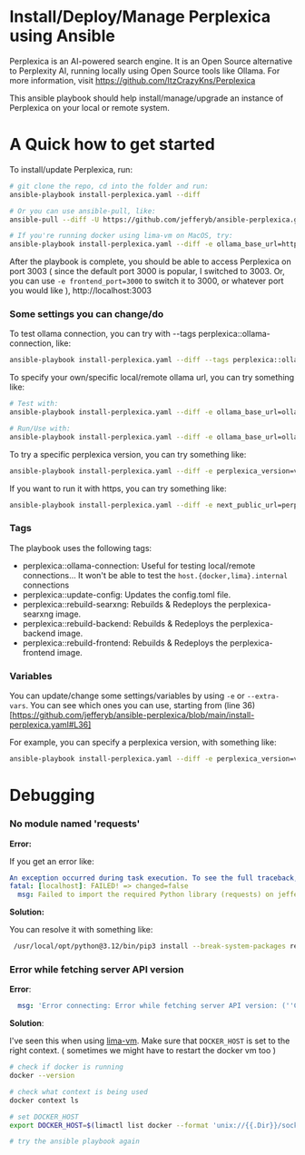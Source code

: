 # Install/Deploy/Manage Perplexica using Ansible

Perplexica is an AI-powered search engine. It is an Open Source alternative to Perplexity AI, running locally using Open Source tools like Ollama. For more information, visit https://github.com/ItzCrazyKns/Perplexica

This ansible playbook should help install/manage/upgrade an instance of Perplexica on your local or remote system.

# A Quick how to get started

To install/update Perplexica, run:
```bash
# git clone the repo, cd into the folder and run:
ansible-playbook install-perplexica.yaml --diff

# Or you can use ansible-pull, like:
ansible-pull --diff -U https://github.com/jefferyb/ansible-perplexica.git -C main install-perplexica.yaml

# If you're running docker using lima-vm on MacOS, try:
ansible-playbook install-perplexica.yaml --diff -e ollama_base_url=http://host.lima.internal:11434
```

After the playbook is complete, you should be able to access Perplexica on port 3003 ( since the default port 3000 is popular, I switched to 3003. Or, you can use `-e frontend_port=3000` to switch it to 3000, or whatever port you would like ), http://localhost:3003

### Some settings you can change/do

To test ollama connection, you can try with --tags perplexica::ollama-connection, like:

```bash
ansible-playbook install-perplexica.yaml --diff --tags perplexica::ollama-connection 
```

To specify your own/specific local/remote ollama url, you can try something like:
```bash
# Test with:
ansible-playbook install-perplexica.yaml --diff -e ollama_base_url=ollama.example.com --tags perplexica::ollama-connection

# Run/Use with:
ansible-playbook install-perplexica.yaml --diff -e ollama_base_url=ollama.example.com
```

To try a specific perplexica version, you can try something like:
```bash
ansible-playbook install-perplexica.yaml --diff -e perplexica_version=v1.3.4
```

If you want to run it with https, you can try something like:
```bash
ansible-playbook install-perplexica.yaml --diff -e next_public_url=perplexica-backend.example.com -e use_https=true
```

### Tags

The playbook uses the following tags:

  * perplexica::ollama-connection: Useful for testing local/remote connections... It won't be able to test the `host.{docker,lima}.internal` connections
  * perplexica::update-config: Updates the config.toml file.
  * perplexica::rebuild-searxng: Rebuilds & Redeploys the perplexica-searxng image.
  * perplexica::rebuild-backend: Rebuilds & Redeploys the perplexica-backend image.
  * perplexica::rebuild-frontend: Rebuilds & Redeploys the perplexica-frontend image.

### Variables

You can update/change some settings/variables by using `-e` or `--extra-vars`. You can see which ones you can use, starting from (line 36)[https://github.com/jefferyb/ansible-perplexica/blob/main/install-perplexica.yaml#L36]

For example, you can specify a perplexica version, with something like:
```bash
ansible-playbook install-perplexica.yaml --diff -e perplexica_version=v1.3.4
```

# Debugging

### No module named 'requests'

**Error:**

If you get an error like:

```yaml
An exception occurred during task execution. To see the full traceback, use -vvv. The error was: ModuleNotFoundError: No module named 'requests'
fatal: [localhost]: FAILED! => changed=false
  msg: Failed to import the required Python library (requests) on jefferyb-mac's Python /usr/local/opt/python@3.12/bin/python3.12. Please read the module documentation and install it in the appropriate location. If the required library is installed, but Ansible is using the wrong Python interpreter, please consult the documentation on ansible_python_interpreter
```

**Solution:**

You can resolve it with something like:

```bash
 /usr/local/opt/python@3.12/bin/pip3 install --break-system-packages requests
```

### Error while fetching server API version

**Error**:
```yaml
  msg: 'Error connecting: Error while fetching server API version: (''Connection aborted.'', FileNotFoundError(2, ''No such file or directory''))'
```

**Solution**:

I've seen this when using [lima-vm](https://github.com/lima-vm/lima). Make sure that `DOCKER_HOST` is set to the right context. ( sometimes we might have to restart the docker vm too )

```bash
# check if docker is running
docker --version

# check what context is being used
docker context ls

# set DOCKER_HOST
export DOCKER_HOST=$(limactl list docker --format 'unix://{{.Dir}}/sock/docker.sock')

# try the ansible playbook again
```
